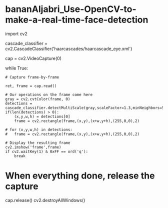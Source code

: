 # bananAljabri_Use-OpenCV-to-make-a-real-time-face-detection

import cv2

cascade_classifier = cv2.CascadeClassifier('haarcascades/haarcascade_eye.xml')

cap = cv2.VideoCapture(0)


while True:

    # Capture frame-by-frame
    
    ret, frame = cap.read()
    
    # Our operations on the frame come here
    gray = cv2.cvtColor(frame, 0)
    detections = cascade_classifier.detectMultiScale(gray,scaleFactor=1.3,minNeighbors=5)
    if(len(detections) > 0):
        (x,y,w,h) = detections[0]
        frame = cv2.rectangle(frame,(x,y),(x+w,y+h),(255,0,0),2)

    # for (x,y,w,h) in detections:
    # 	frame = cv2.rectangle(frame,(x,y),(x+w,y+h),(255,0,0),2)

    # Display the resulting frame
    cv2.imshow('frame',frame)
    if cv2.waitKey(1) & 0xFF == ord('q'):
        break

# When everything done, release the capture
cap.release()
cv2.destroyAllWindows()
